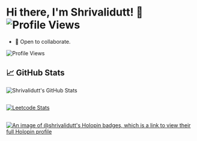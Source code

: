 
 # Hi there, I'm Shrivalidutt! 👋 ![Profile Views](https://komarev.com/ghpvc/?username=shrivalidutt&color=brightgreen)
- 💞️ Open to collaborate.
  
![Profile Views](https://komarev.com/ghpvc/?username=shrivalidutt&color=brightgreen)


## 📈 GitHub Stats
![Shrivalidutt's GitHub Stats](https://github-readme-stats.vercel.app/api?username=shrivalidutt&show_icons=true&theme=radical)

##
[![Leetcode Stats](https://leetcard.jacoblin.cool/shrivali_dutt)](https://leetcode.com/shrivali_dutt)

<!---
shrivalidutt/shrivalidutt is a ✨ special ✨ repository because its `README.md` (this file) appears on your GitHub profile.
You can click the Preview link to take a look at your changes.
--->
##
[![An image of @shrivalidutt's Holopin badges, which is a link to view their full Holopin profile](https://holopin.me/shrivalidutt)](https://holopin.io/@shrivalidutt)
